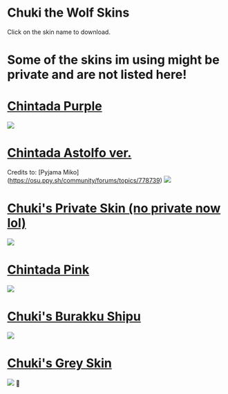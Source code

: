 # Chuki the Wolf Skins


Click on the skin name to download. 

# Some of the skins im using might be private and are not listed here!

# [Chintada Purple](https://puu.sh/ydIgE/4d1d75821d.osk)
![](https://osu.ppy.sh/ss/12048634)

# [Chintada Astolfo ver.](http://puu.sh/th2Cm/eb38ccb08f.osk) 
Credits to: [Pyjama Miko] (https://osu.ppy.sh/community/forums/topics/778739)
![](https://osu.ppy.sh/ss/12048738)

# [Chuki's Private Skin (no private now lol)](https://puu.sh/BSTFE/4ca52ea967.osk)
![](https://osu.ppy.sh/ss/12048765)

# [Chintada Pink](https://puu.sh/BSTHB/df3d700efb.osk) 
![](https://osu.ppy.sh/ss/8071451)

# [Chuki's Burakku Shipu](https://puu.sh/BSTFz/6190c80f28.osk) 
![](https://osu.ppy.sh/ss/7780238)

# [Chuki's Grey Skin](https://puu.sh/BSTDX/da10f274f6.osk) 
![](https://osu.ppy.sh/ss/7008799)

